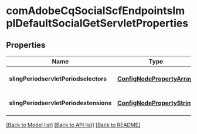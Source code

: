 # comAdobeCqSocialScfEndpointsImplDefaultSocialGetServletProperties

## Properties
Name | Type | Description | Notes
------------ | ------------- | ------------- | -------------
**slingPeriodservletPeriodselectors** | [**ConfigNodePropertyArray**](ConfigNodePropertyArray.md) |  | [optional] [default to null]
**slingPeriodservletPeriodextensions** | [**ConfigNodePropertyString**](ConfigNodePropertyString.md) |  | [optional] [default to null]

[[Back to Model list]](../README.md#documentation-for-models) [[Back to API list]](../README.md#documentation-for-api-endpoints) [[Back to README]](../README.md)


